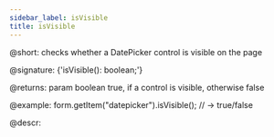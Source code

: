 ```yaml
---
sidebar_label: isVisible
title: isVisible
---          
```


@short: checks whether a DatePicker control is visible on the page

@signature: {'isVisible(): boolean;'}

@returns:
param   boolean     true, if a control is visible, otherwise false

@example:
form.getItem("datepicker").isVisible(); 
// -> true/false

@descr:
